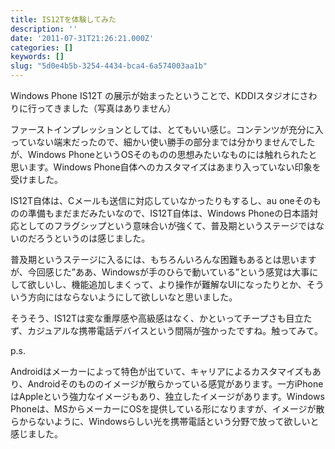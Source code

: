 ```yaml
---
title: IS12Tを体験してみた
description: ''
date: '2011-07-31T21:26:21.000Z'
categories: []
keywords: []
slug: "5d0e4b5b-3254-4434-bca4-6a574003aa1b"
---
```

Windows Phone IS12T の展示が始まったということで、KDDIスタジオにさわりに行ってきました（写真はありません）

ファーストインプレッションとしては、とてもいい感じ。コンテンツが充分に入っていない端末だったので、細かい使い勝手の部分までは分かりませんでしたが、Windows PhoneというOSそのものの思想みたいなものには触れられたと思います。Windows Phone自体へのカスタマイズはあまり入っていない印象を受けました。

IS12T自体は、Cメールも送信に対応していなかったりもするし、au oneそのものの準備もまだまだみたいなので、IS12T自体は、Windows Phoneの日本語対応としてのフラグシップという意味合いが強くて、普及期というステージではないのだろうというのは感じました。

普及期というステージに入るには、もちろんいろんな困難もあるとは思いますが、今回感じた”ああ、Windowsが手のひらで動いている”という感覚は大事にして欲しいし、機能追加しまくって、より操作が難解なUIになったりとか、そういう方向にはならないようにして欲しいなと思いました。

そうそう、IS12Tは変な重厚感や高級感はなく、かといってチープさも目立たず、カジュアルな携帯電話デバイスという間隔が強かったですね。触ってみて。

p.s.

Androidはメーカーによって特色が出ていて、キャリアによるカスタマイズもあり、Androidそのもののイメージが散らかっている感覚があります。一方iPhoneはAppleという強力なイメージもあり、独立したイメージがあります。Windows Phoneは、MSからメーカーにOSを提供している形になりますが、イメージが散らからないように、Windowsらしい光を携帯電話という分野で放って欲しいと感じました。